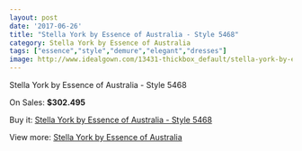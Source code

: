 ```yaml
---
layout: post
date: '2017-06-26'
title: "Stella York by Essence of Australia - Style 5468"
category: Stella York by Essence of Australia
tags: ["essence","style","demure","elegant","dresses"]
image: http://www.idealgown.com/13431-thickbox_default/stella-york-by-essence-of-australia-style-5468.jpg
---
```

Stella York by Essence of Australia - Style 5468

On Sales: **$302.495**
<a href="https://www.idealgown.com/en/stella-york-by-essence-of-australia/5399-stella-york-by-essence-of-australia-style-5468.html"><amp-img layout="responsive" width="600" height="600" src="//www.idealgown.com/13431-thickbox_default/stella-york-by-essence-of-australia-style-5468.jpg" alt="Stella York by Essence of Australia - Style 5468 0" /></a>
<a href="https://www.idealgown.com/en/stella-york-by-essence-of-australia/5399-stella-york-by-essence-of-australia-style-5468.html"><amp-img layout="responsive" width="600" height="600" src="//www.idealgown.com/13433-thickbox_default/stella-york-by-essence-of-australia-style-5468.jpg" alt="Stella York by Essence of Australia - Style 5468 1" /></a>
<a href="https://www.idealgown.com/en/stella-york-by-essence-of-australia/5399-stella-york-by-essence-of-australia-style-5468.html"><amp-img layout="responsive" width="600" height="600" src="//www.idealgown.com/13432-thickbox_default/stella-york-by-essence-of-australia-style-5468.jpg" alt="Stella York by Essence of Australia - Style 5468 2" /></a>

Buy it: [Stella York by Essence of Australia - Style 5468](https://www.idealgown.com/en/stella-york-by-essence-of-australia/5399-stella-york-by-essence-of-australia-style-5468.html "Stella York by Essence of Australia - Style 5468")

View more: [Stella York by Essence of Australia](https://www.idealgown.com/en/79-stella-york-by-essence-of-australia "Stella York by Essence of Australia")